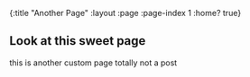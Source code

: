 {:title "Another Page"
 :layout :page
 :page-index 1
 :home? true}

## Look at this sweet page

this is another custom page
totally not a post
